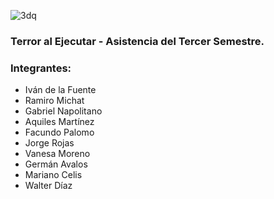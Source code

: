![3dq](https://user-images.githubusercontent.com/95314959/235234028-0f1a1f74-3c10-4ab6-98ed-07addc39182e.gif)


### Terror al Ejecutar - Asistencia del Tercer Semestre.

### Integrantes:

- Iván de la Fuente
- Ramiro Michat
- Gabriel Napolitano
- Aquiles Martínez
- Facundo Palomo
- Jorge Rojas
- Vanesa Moreno
- Germán Avalos
- Mariano Celis
- Walter Díaz
